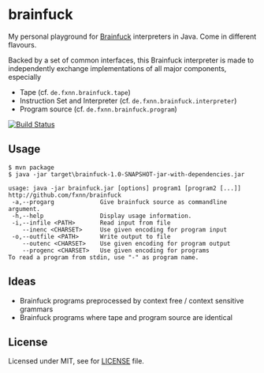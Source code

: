 # brainfuck
My personal playground for [Brainfuck](http://en.wikipedia.org/Brainfuck) interpreters in Java. Come in different flavours.

Backed by a set of common interfaces, this Brainfuck interpreter is made to independently exchange implementations of all major components, especially

* Tape (cf. `de.fxnn.brainfuck.tape`)
* Instruction Set and Interpreter (cf. `de.fxnn.brainfuck.interpreter`)
* Program source (cf. `de.fxnn.brainfuck.program`)

[![Build Status](https://travis-ci.org/fxnn/brainfuck.svg)](https://travis-ci.org/fxnn/brainfuck)

## Usage

    $ mvn package
    $ java -jar target\brainfuck-1.0-SNAPSHOT-jar-with-dependencies.jar
    
    usage: java -jar brainfuck.jar [options] program1 [program2 [...]]
    http://github.com/fxnn/brainfuck
     -a,--progarg             Give brainfuck source as commandline argument.
     -h,--help                Display usage information.
     -i,--infile <PATH>       Read input from file
        --inenc <CHARSET>     Use given encoding for program input
     -o,--outfile <PATH>      Write output to file
        --outenc <CHARSET>    Use given encoding for program output
        --progenc <CHARSET>   Use given encoding for programs
    To read a program from stdin, use "-" as program name.


## Ideas

* Brainfuck programs preprocessed by context free / context sensitive grammars
* Brainfuck programs where tape and program source are identical

## License

Licensed under MIT, see for [LICENSE](LICENSE) file.
